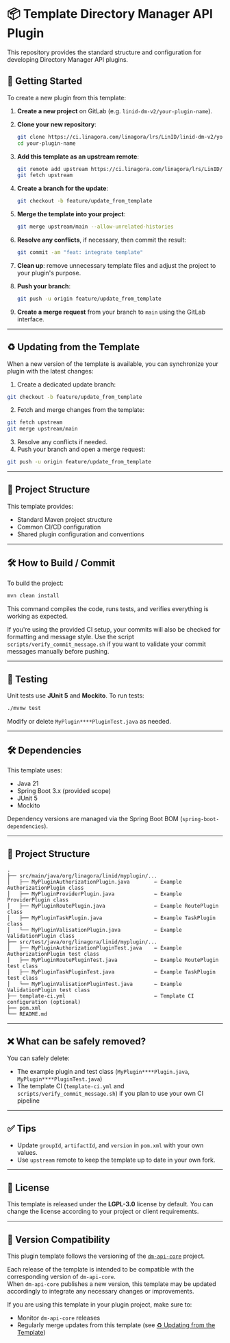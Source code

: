 # 📦 Template Directory Manager API Plugin

This repository provides the standard structure and configuration for developing Directory Manager API plugins.

## 🚀 Getting Started

To create a new plugin from this template:

1. **Create a new project** on GitLab (e.g. `linid-dm-v2/your-plugin-name`).

2. **Clone your new repository**:

   ```bash
   git clone https://ci.linagora.com/linagora/lrs/LinID/linid-dm-v2/your-plugin-name.git
   cd your-plugin-name
   ```

3. **Add this template as an upstream remote**:

   ```bash
   git remote add upstream https://ci.linagora.com/linagora/lrs/LinID/linid-dm-v2/template-dm-api-plugin.git
   git fetch upstream
   ```

4. **Create a branch for the update**:

   ```bash
   git checkout -b feature/update_from_template
   ```

5. **Merge the template into your project**:

   ```bash
   git merge upstream/main --allow-unrelated-histories
   ```

6. **Resolve any conflicts**, if necessary, then commit the result:

   ```bash
   git commit -am "feat: integrate template"
   ```

7. **Clean up**: remove unnecessary template files and adjust the project to your plugin's purpose.

8. **Push your branch**:

   ```bash
   git push -u origin feature/update_from_template
   ```

9. **Create a merge request** from your branch to `main` using the GitLab interface.

---

## ♻️ Updating from the Template

When a new version of the template is available, you can synchronize your plugin with the latest changes:

1. Create a dedicated update branch:

 ```bash
 git checkout -b feature/update_from_template
 ```
2. Fetch and merge changes from the template:

 ```bash
 git fetch upstream
 git merge upstream/main
 ```
3. Resolve any conflicts if needed.
4. Push your branch and open a merge request:

 ```bash
 git push -u origin feature/update_from_template
 ```

---

## 🧩 Project Structure

This template provides:

* Standard Maven project structure
* Common CI/CD configuration
* Shared plugin configuration and conventions

---

## 🛠 How to Build / Commit

To build the project:

```bash
mvn clean install
```

This command compiles the code, runs tests, and verifies everything is working as expected.

If you're using the provided CI setup, your commits will also be checked for formatting and message style.
Use the script `scripts/verify_commit_message.sh` if you want to validate your commit messages manually before pushing.

---

## 🧪 Testing

Unit tests use **JUnit 5** and **Mockito**.
To run tests:

```bash
./mvnw test
```

Modify or delete `MyPlugin****PluginTest.java` as needed.

---

## 🛠 Dependencies

This template uses:

* Java 21
* Spring Boot 3.x (provided scope)
* JUnit 5
* Mockito

Dependency versions are managed via the Spring Boot BOM (`spring-boot-dependencies`).

---

## 📁 Project Structure

```
.
├── src/main/java/org/linagora/linid/myplugin/...
│   ├── MyPluginAuthorizationPlugin.java        ← Example AuthorizationPlugin class
│   ├── MyPluginProviderPlugin.java             ← Example ProviderPlugin class
│   ├── MyPluginRoutePlugin.java                ← Example RoutePlugin class
│   ├── MyPluginTaskPlugin.java                 ← Example TaskPlugin class
│   └── MyPluginValisationPlugin.java           ← Example ValidationPlugin class
├── src/test/java/org/linagora/linid/myplugin/...
│   ├── MyPluginAuthorizationPluginTest.java    ← Example AuthorizationPlugin test class
│   ├── MyPluginRoutePluginTest.java            ← Example RoutePlugin test class
│   ├── MyPluginTaskPluginTest.java             ← Example TaskPlugin test class
│   └── MyPluginValisationPluginTest.java       ← Example ValidationPlugin test class
├── template-ci.yml                             ← Template CI configuration (optional)
├── pom.xml
└── README.md
```

---

## ❌ What can be safely removed?

You can safely delete:

* The example plugin and test class (`MyPlugin****Plugin.java`, `MyPlugin****PluginTest.java`)
* The template CI (`template-ci.yml` and `scripts/verify_commit_message.sh`)
  if you plan to use your own CI pipeline

---

## ✅ Tips

* Update `groupId`, `artifactId`, and `version` in `pom.xml` with your own values.
* Use `upstream` remote to keep the template up to date in your own fork.

---

## 📄 License

This template is released under the **LGPL-3.0** license by default.
You can change the license according to your project or client requirements.

---

## 🔄 Version Compatibility

This plugin template follows the versioning of the [`dm-api-core`](https://ci.linagora.com/linagora/lrs/LinID/linid-dm-v2/dm-api-core) project.

Each release of the template is intended to be compatible with the corresponding version of `dm-api-core`.  
When `dm-api-core` publishes a new version, this template may be updated accordingly to integrate any necessary changes or improvements.

If you are using this template in your plugin project, make sure to:
- Monitor `dm-api-core` releases
- Regularly merge updates from this template (see [♻️ Updating from the Template]())
